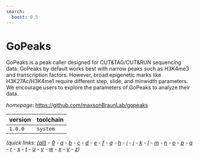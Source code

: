 ```yaml
---
search:
  boost: 0.5
---
```

# GoPeaks

GoPeaks is a peak caller designed for CUT&TAG/CUT&RUN sequencing data. GoPeaks by default works best  with narrow peaks such as H3K4me3 and transcription factors. However, broad epigenetic marks like H3K27Ac/H3K4me1  require different step, slide, and minwidth parameters. We encourage users to explore the parameters of GoPeaks  to analyze their data.

*homepage*: <https://github.com/maxsonBraunLab/gopeaks>

version | toolchain
--------|----------
``1.0.0`` | ``system``


*(quick links: [(all)](../index.md) - [0](../0/index.md) - [a](../a/index.md) - [b](../b/index.md) - [c](../c/index.md) - [d](../d/index.md) - [e](../e/index.md) - [f](../f/index.md) - [g](../g/index.md) - [h](../h/index.md) - [i](../i/index.md) - [j](../j/index.md) - [k](../k/index.md) - [l](../l/index.md) - [m](../m/index.md) - [n](../n/index.md) - [o](../o/index.md) - [p](../p/index.md) - [q](../q/index.md) - [r](../r/index.md) - [s](../s/index.md) - [t](../t/index.md) - [u](../u/index.md) - [v](../v/index.md) - [w](../w/index.md) - [x](../x/index.md) - [y](../y/index.md) - [z](../z/index.md))*

